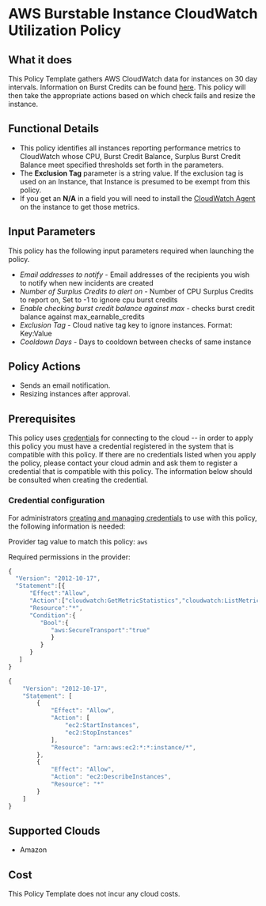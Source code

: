 # AWS Burstable Instance CloudWatch Utilization Policy

## What it does

This Policy Template gathers AWS CloudWatch data for instances on 30 day intervals. Information on Burst Credits can be found [here](https://docs.aws.amazon.com/AWSEC2/latest/UserGuide/burstable-performance-instances-monitoring-cpu-credits.html). This policy will then take the appropriate actions based on which check fails and resize the instance.

## Functional Details

- This policy identifies all instances reporting performance metrics to CloudWatch whose CPU, Burst Credit Balance, Surplus Burst Credit Balance meet specified thresholds set forth in the parameters.
- The **Exclusion Tag** parameter is a string value. If the exclusion tag is used on an Instance, that Instance is presumed to be exempt from this policy.
- If you get an **N/A** in a field you will need to install the [CloudWatch Agent](https://docs.aws.amazon.com/AmazonCloudWatch/latest/monitoring/Install-CloudWatch-Agent.html) on the instance to get those metrics.

## Input Parameters

This policy has the following input parameters required when launching the policy.

- *Email addresses to notify* - Email addresses of the recipients you wish to notify when new incidents are created
- *Number of Surplus Credits to alert on* - Number of CPU Surplus Credits to report on, Set to -1 to ignore cpu burst credits
- *Enable checking burst credit balance against max* - checks burst credit balance against max_earnable_credits
- *Exclusion Tag* - Cloud native tag key to ignore instances. Format: Key:Value
- *Cooldown Days* - Days to cooldown between checks of same instance

## Policy Actions

- Sends an email notification.
- Resizing instances after approval.

## Prerequisites

This policy uses [credentials](https://docs.rightscale.com/policies/users/guides/credential_management.html) for connecting to the cloud -- in order to apply this policy you must have a credential registered in the system that is compatible with this policy. If there are no credentials listed when you apply the policy, please contact your cloud admin and ask them to register a credential that is compatible with this policy. The information below should be consulted when creating the credential.

### Credential configuration

For administrators [creating and managing credentials](https://docs.rightscale.com/policies/users/guides/credential_management.html) to use with this policy, the following information is needed:

Provider tag value to match this policy: `aws`

Required permissions in the provider:

```javascript
{
  "Version": "2012-10-17",
  "Statement":[{
      "Effect":"Allow",
      "Action":["cloudwatch:GetMetricStatistics","cloudwatch:ListMetrics"],
      "Resource":"*",
      "Condition":{
         "Bool":{
            "aws:SecureTransport":"true"
            }
         }
      }
   ]
}
```

```javascript
{
    "Version": "2012-10-17",
    "Statement": [
        {
            "Effect": "Allow",
            "Action": [
                "ec2:StartInstances",
                "ec2:StopInstances"
            ],
            "Resource": "arn:aws:ec2:*:*:instance/*",
        },
        {
            "Effect": "Allow",
            "Action": "ec2:DescribeInstances",
            "Resource": "*"
        }
    ]
}
```

## Supported Clouds

- Amazon

## Cost

This Policy Template does not incur any cloud costs.
